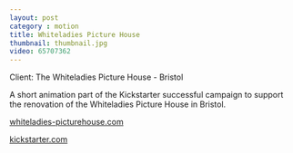 ```yaml
---
layout: post
category : motion
title: Whiteladies Picture House
thumbnail: thumbnail.jpg
video: 65707362
---
```

Client: The Whiteladies Picture House - Bristol


A short animation part of the Kickstarter successful campaign to support the renovation of the Whiteladies Picture House in Bristol. 


[whiteladies-picturehouse.com](http://www.whiteladies-picturehouse.com)

[kickstarter.com](http://www.kickstarter.com)


